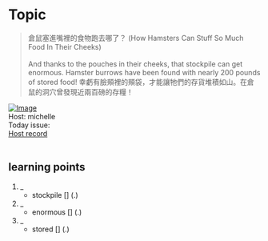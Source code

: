 # Topic

> 倉鼠塞進嘴裡的食物跑去哪了？ (How Hamsters Can Stuff So Much Food In Their Cheeks) <br>
>  <br>
> And thanks to the pouches in their cheeks, that stockpile can get enormous. Hamster burrows have been found with nearly 200 pounds of stored food! 幸虧有臉頰裡的頰袋，才能讓牠們的存貨堆積如山。在倉鼠的洞穴曾發現近兩百磅的存糧！ <br>

[![Image](https://cdn.voicetube.com/assets/thumbnails/BwktcpF-rjY.jpg)](https://www.youtube.com/embed/BwktcpF-rjY?rel=0&showinfo=0&cc_load_policy=0&controls=1&autoplay=1&iv_load_policy=3&playsinline=1&wmode=transparent&start=93&end=105&enablejsapi=1&origin=https://tw.voicetube.com&widgetid=1)<br>
Host: michelle
<br>Today issue:
<br>
[Host record](https://cdn.voicetube.com/tmp/everyday_records/Michellesu/2671.mp3)
<br><br>
## learning points
1. _
	* stockpile  [] (.)
2. _
	* enormous [] (.)
3. _
	* stored  [] (.)
